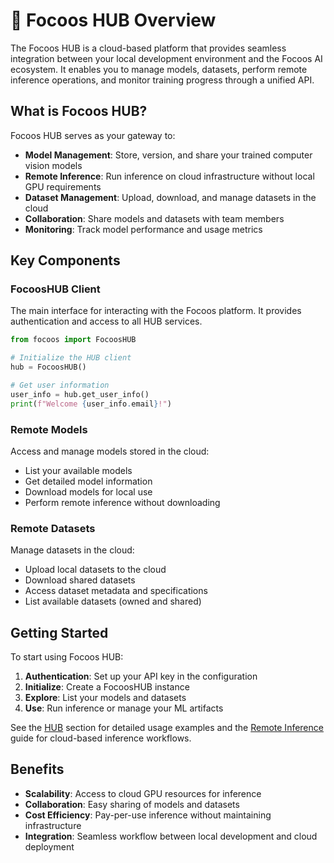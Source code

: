 # 🚀 Focoos HUB Overview
The Focoos HUB is a cloud-based platform that provides seamless integration between your local development environment and the Focoos AI ecosystem. It enables you to manage models, datasets, perform remote inference operations, and monitor training progress through a unified API.

## What is Focoos HUB?

Focoos HUB serves as your gateway to:

- **Model Management**: Store, version, and share your trained computer vision models
- **Remote Inference**: Run inference on cloud infrastructure without local GPU requirements
- **Dataset Management**: Upload, download, and manage datasets in the cloud
- **Collaboration**: Share models and datasets with team members
- **Monitoring**: Track model performance and usage metrics

## Key Components

### FocoosHUB Client
The main interface for interacting with the Focoos platform. It provides authentication and access to all HUB services.

```python
from focoos import FocoosHUB

# Initialize the HUB client
hub = FocoosHUB()

# Get user information
user_info = hub.get_user_info()
print(f"Welcome {user_info.email}!")
```

### Remote Models
Access and manage models stored in the cloud:

- List your available models
- Get detailed model information
- Download models for local use
- Perform remote inference without downloading

### Remote Datasets
Manage datasets in the cloud:

- Upload local datasets to the cloud
- Download shared datasets
- Access dataset metadata and specifications
- List available datasets (owned and shared)

## Getting Started

To start using Focoos HUB:

1. **Authentication**: Set up your API key in the configuration
2. **Initialize**: Create a FocoosHUB instance
3. **Explore**: List your models and datasets
4. **Use**: Run inference or manage your ML artifacts

See the [HUB](hub.md) section for detailed usage examples and the [Remote Inference](remote_inference.md) guide for cloud-based inference workflows.

## Benefits

- **Scalability**: Access to cloud GPU resources for inference
- **Collaboration**: Easy sharing of models and datasets
- **Cost Efficiency**: Pay-per-use inference without maintaining infrastructure
- **Integration**: Seamless workflow between local development and cloud deployment
